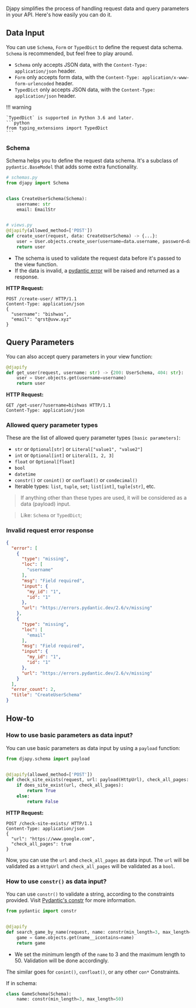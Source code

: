 Djapy simplifies the process of handling request data and query parameters in your API. Here's how easily you can do it.

## Data Input

You can use `Schema`, `Form` or `TypedDict` to define the request data schema. `Schema` is recommended, but feel free to play
around.

- `Schema` only accepts JSON data, with the `Content-Type: application/json` header.
- `Form` only accepts form data, with the `Content-Type: application/x-www-form-urlencoded` header.
- `TypedDict` only accepts JSON data, with the `Content-Type: application/json` header.

!!! warning

    `TypedDict` is supported in Python 3.6 and later.
    ```python
    from typing_extensions import TypedDict
    ```

### Schema

Schema helps you to define the request data schema. It's a subclass of `pydantic.BaseModel` that adds some extra
functionality.

```python
# schemas.py
from djapy import Schema


class CreateUserSchema(Schema):
    username: str
    email: EmailStr


# views.py
@djapify(allowed_method=['POST'])
def create_user(request, data: CreateUserSchema) -> {...}:
    user = User.objects.create_user(username=data.username, password=data.password)
    return user
```

- The schema is used to validate the request data before it's passed to the view function.
- If the data is invalid, a [pydantic error](#invalid-request-error-response) will be raised and returned as a response.

**HTTP Request:**

```http
POST /create-user/ HTTP/1.1
Content-Type: application/json
{
  "username": "bishwas",
  "email": "qrst@uvw.xyz"
}
```

## Query Parameters

You can also accept query parameters in your view function:

```python
@djapify
def get_user(request, username: str) -> {200: UserSchema, 404: str}:
    user = User.objects.get(username=username)
    return user
```

**HTTP Request:**

```http
GET /get-user/?username=bishwas HTTP/1.1
Content-Type: application/json
```

### Allowed query parameter types

These are the list of allowed query parameter types `[basic parameters]`:

- `str` or `Optional[str]` or `Literal["value1", "value2"]`
- `int` or `Optional[int]` or `Literal[1, 2, 3]`
- `float` or `Optional[float]`
- `bool`
- `datetime`
- `constr()` or `conint()` or `confloat()` or `condecimal()`
- Iterable types: `list`, `tuple`, `set`; `list[int]`, `tuple[str]`, etc.

> If anything other than these types are used, it will be considered as a data (payload) input.

> Like: `Schema` or `TypedDict`;

### Invalid request error response

```json
{
  "error": [
    {
      "type": "missing",
      "loc": [
        "username"
      ],
      "msg": "Field required",
      "input": {
        "my_id": "1",
        "id": "1"
      },
      "url": "https://errors.pydantic.dev/2.6/v/missing"
    },
    {
      "type": "missing",
      "loc": [
        "email"
      ],
      "msg": "Field required",
      "input": {
        "my_id": "1",
        "id": "1"
      },
      "url": "https://errors.pydantic.dev/2.6/v/missing"
    }
  ],
  "error_count": 2,
  "title": "CreateUserSchema"
}
```

## How-to

### How to use basic parameters as data input?

You can use basic parameters as data input by using a `payload` function:

```python
from djapy.schema import payload


@djapify(allowed_method=['POST'])
def check_site_exists(request, url: payload(HttpUrl), check_all_pages: payload(bool) = False) -> bool:
    if does_site_exist(url, check_all_pages):
        return True
    else:
        return False
```

**HTTP Request:**

```http
POST /check-site-exists/ HTTP/1.1
Content-Type: application/json
{
  "url": "https://www.google.com",
  "check_all_pages": true
}
```

Now, you can use the `url` and `check_all_pages` as data input. The `url` will be validated as a `HttpUrl`
and `check_all_pages` will be validated as a `bool`.

### How to use `constr()` as data input?

You can use `constr()` to validate a string, according to the constraints provided.
Visit [Pydantic's constr](https://docs.pydantic.dev/latest/api/types/#pydantic.types.constr) for more information.

```python
from pydantic import constr


@djapify
def search_game_by_name(request, name: constr(min_length=3, max_length=50)) -> {200: GameSchema, 404: str}:
    game = Game.objects.get(name__icontains=name)
    return game
```

- We set the minimum length of the `name` to 3 and the maximum length to 50. Validation will be done accordingly.

The similar goes for `conint()`, `confloat()`, or any other `con*` Constraints.

If in schema:

```python
class GameSchema(Schema):
    name: constr(min_length=3, max_length=50)
```


